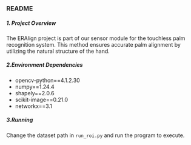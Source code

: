 ### README

##### 1. Project Overview

The ERAlign project is part of our sensor module for the touchless palm recognition system. This method ensures accurate palm alignment by utilizing the natural structure of the hand.

##### 2.Environment Dependencies

- opencv-python==4.1.2.30
- numpy==1.24.4
- shapely==2.0.6
- scikit-image==0.21.0
- networkx==3.1

##### 3.Running

Change the dataset path in `run_roi.py` and run the program to execute.
